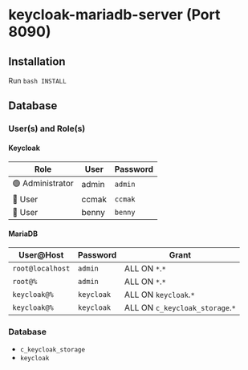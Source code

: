 # keycloak-mariadb-server (Port 8090)
## Installation
Run `bash INSTALL`
## Database
### User(s) and Role(s)
#### Keycloak
|Role|User|Password|
|---|---|---|
|:green_circle: Administrator|admin|`admin`|
|:red_circle: User|ccmak|`ccmak`|
|:red_circle: User|benny|`benny`|
#### MariaDB 
|User@Host|Password|Grant|
|---|---|---|
|`root@localhost`|`admin`|ALL ON `*`.`*`|
|`root@%`|`admin`|ALL ON `*`.`*`|
|`keycloak@%`|`keycloak`|ALL ON `keycloak`.`*`|
|`keycloak@%`|`keycloak`|ALL ON `c_keycloak_storage`.`*`|
### Database
- `c_keycloak_storage`
- `keycloak`

